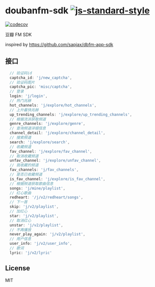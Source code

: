 # doubanfm-sdk [![js-standard-style](https://img.shields.io/badge/code%20style-standard-brightgreen.svg?style=flat)](http://standardjs.com/)
[![codecov](https://codecov.io/gh/xwartz/doubanfm-sdk/branch/master/graph/badge.svg)](https://codecov.io/gh/xwartz/doubanfm-sdk)

豆瓣 FM SDK

inspired by https://github.com/sapjax/dbfm-app-sdk

## 接口

```js
  // 验证码id
  captcha_id: 'j/new_captcha',
  // 验证码图片
  captcha_pic: 'misc/captcha',
  // 登录
  login: 'j/login',
  // 热门兆赫
  hot_channels: 'j/explore/hot_channels',
  // 上升最快兆赫
  up_trending_channels: 'j/explore/up_trending_channels',
  // 根据流派获取频道
  genre_channels: 'j/explore/genre',
  // 查询频道详细信息
  channel_detail: 'j/explore/channel_detail',
  // 搜索频道
  search: 'j/explore/search',
  // 收藏频道
  fav_channel: 'j/explore/fav_channel',
  // 取消收藏频道
  unfav_channel: 'j/explore/unfav_channel',
  // 我收藏的频道
  fav_channels: 'j/fav_channels',
  // 是否已收藏频道
  is_fav_channel: 'j/explore/is_fav_channel',
  // 根据频道获取歌曲信息
  songs: 'j/mine/playlist',
  // 红心歌曲
  redheart: '/j/v2/redheart/songs',
  // 下一首
  skip: 'j/v2/playlist',
  // 加红心
  star: 'j/v2/playlist',
  // 取消红心
  unstar: 'j/v2/playlist',
  // 不再播放
  never_play_again: 'j/v2/playlist',
  // 用户信息
  user_info: 'j/v2/user_info',
  // 歌词
  lyric: 'j/v2/lyric'
```


## License
MIT
